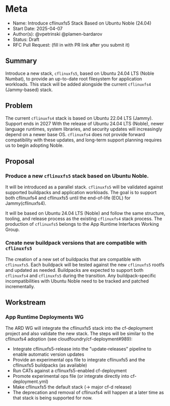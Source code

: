 # Meta
[meta]: #meta
- Name: Introduce cflinuxfs5 Stack Based on Ubuntu Noble (24.04)
- Start Date: 2025-04-07
- Author(s): @vpetrinski @plamen-bardarov
- Status: Draft
- RFC Pull Request: (fill in with PR link after you submit it)

## Summary

Introduce a new stack, `cflinuxfs5`, based on Ubuntu 24.04 LTS (Noble Numbat), to provide an up-to-date root filesystem for application workloads.
This stack will be added alongside the current `cflinuxfs4` (Jammy-based) stack.

## Problem

The current `cflinuxfs4` stack is based on Ubuntu 22.04 LTS (Jammy). Support ends in 2027
With the release of Ubuntu 24.04 LTS (Noble), newer language runtimes, system libraries, and security updates will increasingly depend on a newer base OS.
`cflinuxfs4` does not provide forward compatibility with these updates, and long-term support planning requires us to begin adopting Noble.

## Proposal

### Produce a new `cflinuxfs5` stack based on Ubuntu Noble.
It will be introduced as a parallel stack. `cflinuxfs5` will be validated against supported buildpacks and application workloads.
The goal is to support both cflinuxfs4 and cflinuxfs5 until the end-of-life (EOL) for Jammy(cflinuxfs4).

It will be based on Ubuntu 24.04 LTS (Noble) and follow the same structure, tooling, and release process as the existing `cflinuxfs4` stack process. The production of `cflinuxfs5` belongs to the App Runtime Interfaces Working Group.

### Create new buildpack versions that are compatible with `cflinuxfs5`
The creation of a new set of buildpacks that are compatible with `cflinuxfs5`. Each buildpack will be tested against the new `cflinuxfs5` rootfs and updated as needed.
Buildpacks are expected to support both `cflinuxfs4` and `cflinuxfs5` during the transition.
Any buildpack-specific incompatibilities with Ubuntu Noble need to be tracked and patched incrementally.

## Workstream 
### App Runtime Deployments WG
The ARD WG will integrate the cflinuxfs5 stack into the cf-deployment project and also validate the new stack. The steps will be similar to the cflinuxfs4 adoption (see cloudfoundry/cf-deployment#989):

- Integrate cflinuxfs5-release into the "update-releases" pipeline to enable automatic version updates
- Provide an experimental ops file to integrate cflinuxfs5 and the cflinuxfs5 buildpacks (as available)
- Run CATs against a cflinuxfs5-enabled cf-deployment
- Promote experimental ops file (or integrate directly into cf-deployment.yml)
- Make cflinuxfs5 the default stack (-> major cf-d release)
- The deprecation and removal of cflinuxfs4 will happen at a later time as that stack is being supported for now.
 
